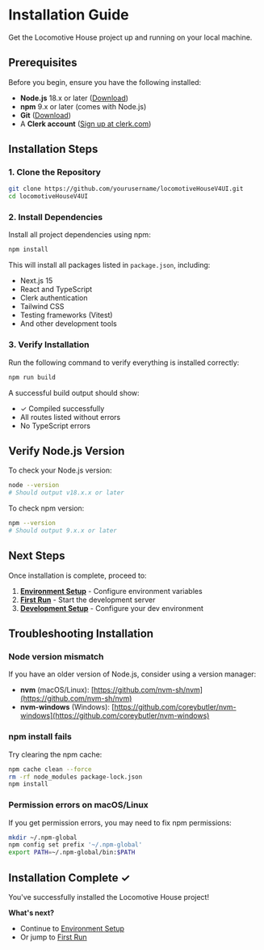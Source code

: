 # Installation Guide

Get the Locomotive House project up and running on your local machine.

## Prerequisites

Before you begin, ensure you have the following installed:

- **Node.js** 18.x or later ([Download](https://nodejs.org/))
- **npm** 9.x or later (comes with Node.js)
- **Git** ([Download](https://git-scm.com/))
- A **Clerk account** ([Sign up at clerk.com](https://clerk.com))

## Installation Steps

### 1. Clone the Repository

```bash
git clone https://github.com/yourusername/locomotiveHouseV4UI.git
cd locomotiveHouseV4UI
```

### 2. Install Dependencies

Install all project dependencies using npm:

```bash
npm install
```

This will install all packages listed in `package.json`, including:
- Next.js 15
- React and TypeScript
- Clerk authentication
- Tailwind CSS
- Testing frameworks (Vitest)
- And other development tools

### 3. Verify Installation

Run the following command to verify everything is installed correctly:

```bash
npm run build
```

A successful build output should show:
- ✓ Compiled successfully
- All routes listed without errors
- No TypeScript errors

## Verify Node.js Version

To check your Node.js version:

```bash
node --version
# Should output v18.x.x or later
```

To check npm version:

```bash
npm --version
# Should output 9.x.x or later
```

## Next Steps

Once installation is complete, proceed to:

1. **[Environment Setup](./environment.md)** - Configure environment variables
2. **[First Run](./first-run.md)** - Start the development server
3. **[Development Setup](../development/setup-dev-env.md)** - Configure your dev environment

## Troubleshooting Installation

### Node version mismatch
If you have an older version of Node.js, consider using a version manager:
- **nvm** (macOS/Linux): [https://github.com/nvm-sh/nvm](https://github.com/nvm-sh/nvm)
- **nvm-windows** (Windows): [https://github.com/coreybutler/nvm-windows](https://github.com/coreybutler/nvm-windows)

### npm install fails
Try clearing the npm cache:
```bash
npm cache clean --force
rm -rf node_modules package-lock.json
npm install
```

### Permission errors on macOS/Linux
If you get permission errors, you may need to fix npm permissions:
```bash
mkdir ~/.npm-global
npm config set prefix '~/.npm-global'
export PATH=~/.npm-global/bin:$PATH
```

## Installation Complete ✓

You've successfully installed the Locomotive House project!

**What's next?**
- Continue to [Environment Setup](./environment.md)
- Or jump to [First Run](./first-run.md)
